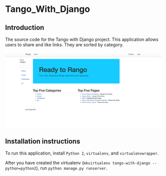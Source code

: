 Tango_With_Django
=================

## Introduction

The source code for the Tango with Django project. This application allows users to share and like links. They are sorted by category.

![tango-screenshot](tango-screenshot.png)

## Installation instructions

To run this application, install `Python 2`, `virtualenv`, and `virtualenvwrapper`.

After you have created the virtualenv (`mkvirtualenv tango-with-django --python=python2`), run `python manage.py runserver`.